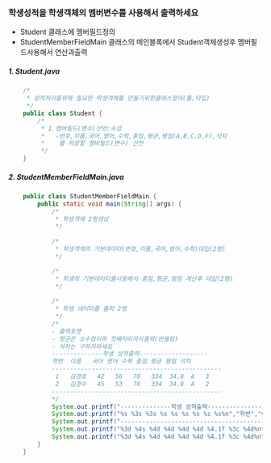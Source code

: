 ### 학생성적을 학생객체의 멤버변수를 사용해서 출력하세요
+ Student 클래스에 멤버필드정의   
+ StudentMemberFieldMain 클래스의 메인블록에서 Student객체생성후 멤버필드사용해서 연산과출력


##### 1. Student.java 
```java
	/*
	 * 성적처리를위해 필요한 학생객체를 만들기위한클래스정의(틀,타입)
	 */
	public class Student {
		/*
		 * 1.멤버필드(변수)선언:속성
		 *   -번호,이름,국어,영어,수학,총점,평균,평점(A,B,C,D,F),석차
		 *    를 저장할 멤버필드(변수) 선언
		 */
	}
```  
  
##### 2. StudentMemberFieldMain.java   
```java
	public class StudentMemberFieldMain {
		public static void main(String[] args) {
			/*
			 * 학생객체 2명생성
			 */
			
			/*
			 * 학생객체의 기본데이타(번호,이름,국어,영어,수학)대입(2명)
			 */

			/*
			 * 학생의 기본데이타를사용해서 총점,평균,평점 계산후 대입(2명)
			 */
			
			/*
			 * 학생 데이타를 출력 2명
			 */
			/*
			- 출력포맷
			- 평균은 소수점이하 첫째자리까지출력(반올림)
			- 석차는 구하지마세요
			--------------학생 성적출력-------------------
			학번  이름   국어 영어 수학 총점 평균 평점 석차
			-----------------------------------------------
			 1   김경호   42   56   78   334  34.8  A   3  
			 2   김경수   45   53   76   334  34.8  A   2  
			-----------------------------------------------
			*/
			System.out.printf("--------------학생 성적출력-------------------%n");
			System.out.printf("%s %3s %3s %s %s %s %s %s %s%n","학번","이름","국어", "영어","수학","총점","평균","평점","석차");
			System.out.printf("-----------------------------------------------%n");
			System.out.printf("%3d %4s %4d %4d %4d %4d %4.1f %3c %4d%n",1,"김경호", 42,56,78,334,34.56,'A',3 );
			System.out.printf("%3d %4s %4d %4d %4d %4d %4.1f %3c %4d%n",2,"김경수", 42,56,78,334,56.89,'A',3 );
		}
	}
```  
